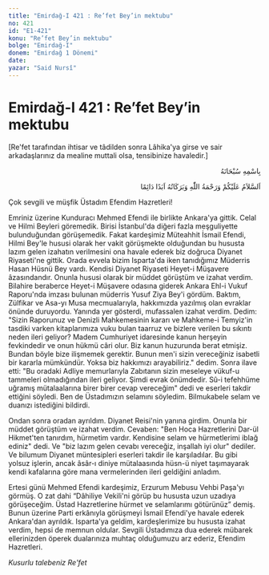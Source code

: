 ```yaml
---
title: "Emirdağ-I 421 : Re’fet Bey’in mektubu"
no: 421
id: "E1-421"
konu: "Re’fet Bey’in mektubu"
bolge: "Emirdağ-I"
donem: "Emirdağ 1 Dönemi"
date: 
yazar: "Said Nursî"
---
```


# Emirdağ-I 421 : Re’fet Bey’in mektubu

<p class="takdim">[Re'fet tarafından ihtisar ve tâdilden sonra Lâhika'ya girse ve sair arkadaşlarınız da mealine muttali olsa, tensibinize havaledir.]</p>

<p class="arabic" dir="rtl" title="Meal: “Her türlü noksan sıfatlardan yüce olan Allah’ın adıyla.”">بِاسْمِهِ سُبْحَانَهُ</p>

<p class="arabic" dir="rtl" title="Meal: “Allah’ın selâmı, rahmeti ve bereketleri, ebedî ve dâimî olarak üzerinize olsun.”">اَلسَّلاَمُ عَلَيْكُمْ وَرَحْمَةُ اللّٰهِ وَبَرَكَاتُهُ اَبَدًا دَائِمًا</p>

Çok sevgili ve müşfik Üstadım Efendim Hazretleri!

Emriniz üzerine Kunduracı Mehmed Efendi ile birlikte Ankara'ya gittik. Celal ve Hilmi Beyleri göremedik. Birisi İstanbul'da diğeri fazla meşguliyette bulunduğundan görüşemedik. Fakat kardeşimiz Müteahhit İsmail Efendi, Hilmi Bey'le hususi olarak her vakit görüşmekte olduğundan bu hususta lazım gelen izahatın verilmesini ona havale ederek biz doğruca Diyanet Riyaseti'ne gittik. Orada evvela bizim Isparta'da iken tanıdığımız Müderris Hasan Hüsnü Bey vardı. Kendisi Diyanet Riyaseti Heyet-i Müşavere âzasındandır. Onunla hususi olarak bir müddet görüştüm ve izahat verdim. Bilahire beraberce Heyet-i Müşavere odasına giderek Ankara Ehl-i Vukuf Raporu'nda imzası bulunan müderris Yusuf Ziya Bey'i gördüm. Baktım, Zülfikar ve Asa-yı Musa mecmualarıyla, hakkımızda yazılmış olan evraklar önünde duruyordu. Yanında yer gösterdi, mufassalen izahat verdim. Dedim: "Sizin Raporunuz ve Denizli Mahkemesinin kararı ve Mahkeme-i Temyiz'in tasdiki varken kitaplarımıza vuku bulan taarruz ve bizlere verilen bu sıkıntı neden ileri geliyor? Madem Cumhuriyet idaresinde kanun herşeyin fevkindedir ve onun hükmü câri olur. Biz kanun huzurunda berat etmişiz. Bundan böyle bize ilişmemek gerektir. Bunun men'i sizin vereceğiniz isabetli bir kararla mümkündür. Yoksa biz hakkımızı arayabiliriz." dedim. Sonra ilave etti: "Bu oradaki Adliye memurlarıyla Zabıtanın sizin meseleye vükuf-u tammeleri olmadığından ileri geliyor. Şimdi evrak önümdedir. Sû-i tefehhüme uğramış mütalaalarına birer birer cevap vereceğim" dedi ve eserleri takdir ettiğini söyledi. Ben de Üstadımızın selamını söyledim. Bilmukabele selam ve duanızı istediğini bildirdi.

Ondan sonra oradan ayrıldım. Diyanet Reisi'nin yanına girdim. Onunla bir müddet görüştüm ve izahat verdim. Cevaben: "Ben Hoca Hazretlerini Dar-ül Hikmet'ten tanırdım, hürmetim vardır. Kendisine selam ve hürmetlerimi iblağ ediniz" dedi. Ve "biz lazım gelen cevabı vereceğiz, inşallah iyi olur" dediler. Ve bilumum Diyanet müntesipleri eserleri takdir ile karşıladılar. Bu gibi yolsuz işlerin, ancak âsâr-ı diniye mütalaasında hüsn-ü niyet taşımayarak kendi kafalarına göre mana vermelerinden ileri geldiğini anladım.

Ertesi günü Mehmed Efendi kardeşimiz, Erzurum Mebusu Vehbi Paşa'yı görmüş. O zat dahi “Dâhiliye Vekili'ni görüp bu hususta uzun uzadıya görüşeceğim. Üstad Hazretlerine hürmet ve selamlarımı götürünüz” demiş. Bunun üzerine Parti erkânıyla görüşmeyi İsmail Efendi'ye havale ederek Ankara'dan ayrıldık. Isparta'ya geldim, kardeşlerimize bu hususta izahat verdim, hepsi de memnun oldular. Sevgili Üstadımıza dua ederek mübarek ellerinizden öperek dualarınıza muhtaç olduğumuzu arz ederiz, Efendim Hazretleri.

*Kusurlu talebeniz Re'fet*
